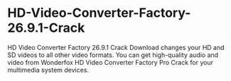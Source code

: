 # HD-Video-Converter-Factory-26.9.1-Crack
HD Video Converter Factory 26.9.1 Crack Download changes your HD and SD videos to all other video formats. You can get high-quality audio and video from Wonderfox HD Video Converter Factory Pro Crack for your multimedia system devices. 
